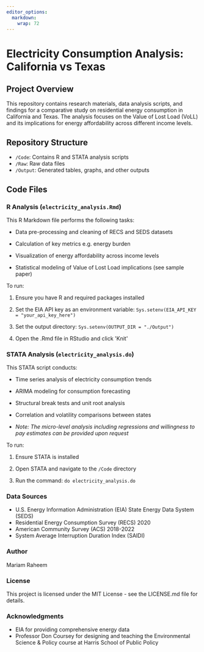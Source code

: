 ```yaml
---
editor_options: 
  markdown: 
    wrap: 72
---
```


# Electricity Consumption Analysis: California vs Texas

## Project Overview

This repository contains research materials, data analysis scripts, and
findings for a comparative study on residential energy consumption in
California and Texas. The analysis focuses on the Value of Lost Load
(VoLL) and its implications for energy affordability across different
income levels.

## Repository Structure

-   `/Code`: Contains R and STATA analysis scripts
-   `/Raw`: Raw data files
-   `/Output`: Generated tables, graphs, and other outputs

## Code Files

### R Analysis (`electricity_analysis.Rmd`)

This R Markdown file performs the following tasks:

-   Data pre-processing and cleaning of RECS and SEDS datasets

-   Calculation of key metrics e.g. energy burden

-   Visualization of energy affordability across income levels

-   Statistical modeling of Value of Lost Load implications (see sample
    paper)

To run:

1.  Ensure you have R and required packages installed

2.  Set the EIA API key as an environment variable:
    `Sys.setenv(EIA_API_KEY = "your_api_key_here")`

3.  Set the output directory: `Sys.setenv(OUTPUT_DIR = "./Output")`

4.  Open the .Rmd file in RStudio and click 'Knit'

### STATA Analysis (`electricity_analysis.do`)

This STATA script conducts:

-   Time series analysis of electricity consumption trends

-   ARIMA modeling for consumption forecasting

-   Structural break tests and unit root analysis

-   Correlation and volatility comparisons between states

-   *Note: The micro-level analysis including regressions and
    willingness to pay estimates can be provided upon request*

To run:

1.  Ensure STATA is installed

2.  Open STATA and navigate to the `/Code` directory

3.  Run the command: `do electricity_analysis.do`

### Data Sources

-   U.S. Energy Information Administration (EIA) State Energy Data
    System (SEDS)
-   Residential Energy Consumption Survey (RECS) 2020
-   American Community Survey (ACS) 2018-2022
-   System Average Interruption Duration Index (SAIDI)

### Author

Mariam Raheem

### License

This project is licensed under the MIT License - see the LICENSE.md file
for details.

### Acknowledgments

-   EIA for providing comprehensive energy data
-   Professor Don Coursey for designing and teaching the Environmental
    Science & Policy course at Harris School of Public Policy
